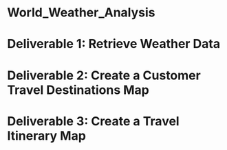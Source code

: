 # World_Weather_Analysis

# Deliverable 1: Retrieve Weather Data



# Deliverable 2: Create a Customer Travel Destinations Map



# Deliverable 3: Create a Travel Itinerary Map
